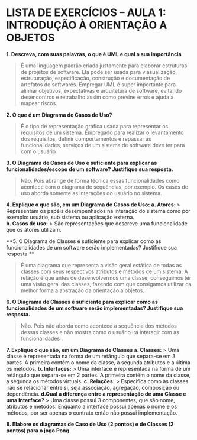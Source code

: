 # LISTA DE EXERCÍCIOS – AULA 1: INTRODUÇÃO À ORIENTAÇÃO A OBJETOS

**1. Descreva, com suas palavras, o que é UML e qual a sua importância**
> É uma linguagem padrão criada justamente para elaborar estruturas de projetos de software. Ela pode ser usada para viasualização, estruturação, especificação, construção e documentação de artefatos de softwares. 
> Empregar UML é super importante para alinhar objetivos, expectativas e arquitetura de software, evitando desencontros e retrabalho assim como previne erros e ajuda a mapear riscos. 

**2. O que é um Diagrama de Casos de Uso?** 
>  É o tipo de representação gráfica usada para representar os requisitos de um sistema. Empregado para realizar o levantamento dos requisitos, definir comportamentos e repassar as funcionalidades, serviços de um sistema de software deve ter para com o usuário

**3. O Diagrama de Casos de Uso é suficiente para explicar as funcionalidades/escopo de um software? Justifique sua resposta.** 
> Não. Pois abrange de forma técnica essas funcionalidades como acontece com o diagrama de sequências, por exemplo. Os casos de uso aborda somente as interações do usuário no sistema.

**4. Explique o que são, em um Diagrama de Casos de Uso:** 
	**a. Atores:**
	> Representam os papéis desempenhados na interação do sistema como por exemplo: usuário, sub sistema ou aplicação externa. </br>
	**b. Casos de uso:**
	>  São representações que descreve uma funcionalidade que os atores utilizam.

**5. O Diagrama de Classes é suficiente para explicar como as funcionalidades de um software serão implementadas? Justifique sua resposta **
> É uma diagrama que representa a visão geral estática de todas as classes com seus respectivos atributos e métodos de um sistema. A relação é que antes de desenvolvermos uma classe, conseguimos ter uma visão geral das classes, fazendo com que consigamos utilizar da melhor forma a abstração da orientação a objetos.

**6. O Diagrama de Classes é suficiente para explicar como as funcionalidades de um software serão implementadas? Justifique sua resposta.**
> Não. Pois não aborda como acontece a sequência dos métodos dessas classes e não mostra como o usuário irá interagir com as funcionalidades .

**7. Explique o que são, em um Diagrama de Classes** 
	**a. Classes:**
	> Uma classe é representada na forma de um retângulo que separa-se em 3 partes. A primeira contém o nome da classe, a segunda atributos e a última os métodos.
	**b. Interfaces:**
	>  Uma interface é representada na forma de um retângulo que separa-se em 2 partes. A primeira contém o nome da classe, a segunda os métodos virtuais.
	**c. Relações:**
	> Especifica como as classes irão se relacionar entre si, seja associação, agregação, composição ou dependência.
	**d.Qual a diferença entre a representação de uma Classe e uma Interface?**
	> Uma classe possui 3 componentes, que são nome, atributos e métodos. Enquanto a interface possui apenas o nome e os métodos, por ser apenas o contrato então não possui implementação.

**8. Elabore os diagramas de Caso de Uso (2 pontos) e de Classes (2 pontos) para o jogo Pong** 
![]()
